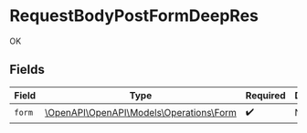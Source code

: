 # RequestBodyPostFormDeepRes

OK


## Fields

| Field                                                                      | Type                                                                       | Required                                                                   | Description                                                                |
| -------------------------------------------------------------------------- | -------------------------------------------------------------------------- | -------------------------------------------------------------------------- | -------------------------------------------------------------------------- |
| `form`                                                                     | [\OpenAPI\OpenAPI\Models\Operations\Form](../../models/operations/Form.md) | :heavy_check_mark:                                                         | N/A                                                                        |